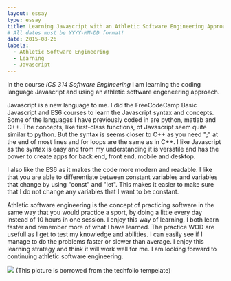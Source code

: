 ```yaml
---
layout: essay
type: essay
title: Learning Javascript with an Athletic Software Engineering Approach 
# All dates must be YYYY-MM-DD format!
date: 2015-08-26
labels:
  - Athletic Software Engineering
  - Learning
  - Javascript
---
```


In the course *ICS 314 Software Engineering* I am learning the coding language Javascript and using an athletic software engeneering approach.

Javascript is a new language to me. I did the FreeCodeCamp Basic Javascript and ES6 courses to learn the Javascript syntax and concepts. Some of the languages I have previously coded in are python, matlab and C++. The concepts, like first-class functions, of Javascript seem quite similar to python. But the syntax is seems closer to C++ as you need ";" at the end of most lines and for loops are the same as in C++. I like Javascript as the syntax is easy and from my understanding it is versatile and has the power to create apps for back end, front end, mobile and desktop. 

I also like the ES6 as it makes the code more modern and readable. I like that you are able to differentiate between constant variables and variables that change by using "const" and "let". This makes it easier to make sure that I do not change any variables that I want to be constant.

Athletic software engineering is the concept of practicing software in the same way that you would practice a sport, by doing a little every day instead of 10 hours in one session. I enjoy this way of learning, I both learn faster and remember more of what I have learned. The practice WOD are usefull as I get to test my knowledge and abilities. I can easily see if I manage to do the problems faster or slower than average. I enjoy this learning strategy and think it will work well for me. I am looking forward to continuing athletic software engineering.


<img class="ui small square floated image" src="../images/software-code.jpg">
(This picture is borrowed from the techfolio tempelate)

